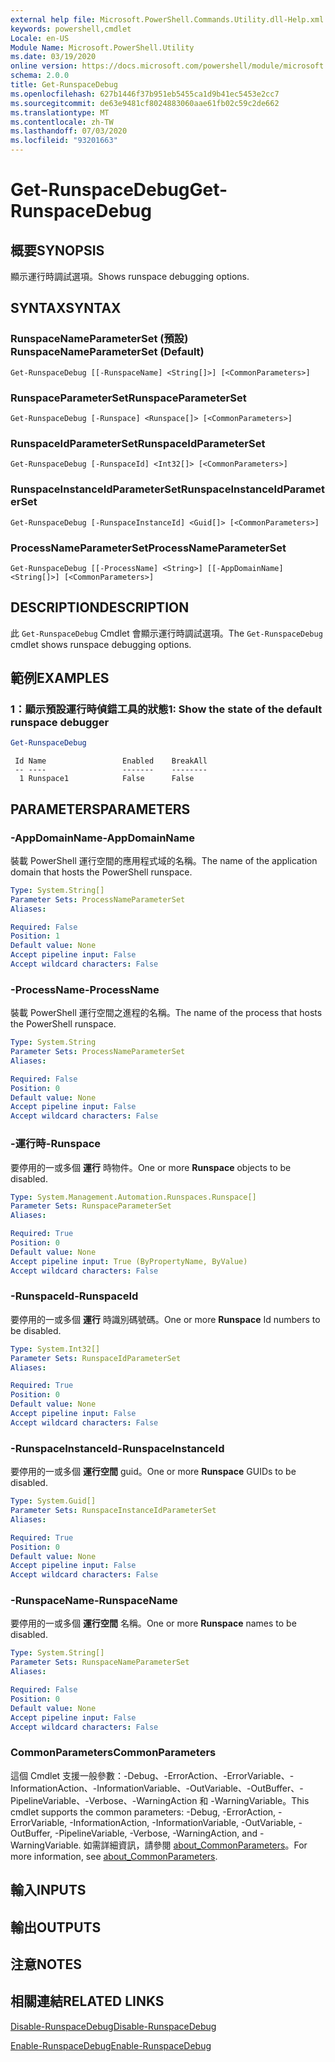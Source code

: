```yaml
---
external help file: Microsoft.PowerShell.Commands.Utility.dll-Help.xml
keywords: powershell,cmdlet
Locale: en-US
Module Name: Microsoft.PowerShell.Utility
ms.date: 03/19/2020
online version: https://docs.microsoft.com/powershell/module/microsoft.powershell.utility/get-runspacedebug?view=powershell-7&WT.mc_id=ps-gethelp
schema: 2.0.0
title: Get-RunspaceDebug
ms.openlocfilehash: 627b1446f37b951eb5455ca1d9b41ec5453e2cc7
ms.sourcegitcommit: de63e9481cf8024883060aae61fb02c59c2de662
ms.translationtype: MT
ms.contentlocale: zh-TW
ms.lasthandoff: 07/03/2020
ms.locfileid: "93201663"
---
```

# <span data-ttu-id="4eaad-103">Get-RunspaceDebug</span><span class="sxs-lookup"><span data-stu-id="4eaad-103">Get-RunspaceDebug</span></span>

## <span data-ttu-id="4eaad-104">概要</span><span class="sxs-lookup"><span data-stu-id="4eaad-104">SYNOPSIS</span></span>
<span data-ttu-id="4eaad-105">顯示運行時調試選項。</span><span class="sxs-lookup"><span data-stu-id="4eaad-105">Shows runspace debugging options.</span></span>

## <span data-ttu-id="4eaad-106">SYNTAX</span><span class="sxs-lookup"><span data-stu-id="4eaad-106">SYNTAX</span></span>

### <span data-ttu-id="4eaad-107">RunspaceNameParameterSet (預設) </span><span class="sxs-lookup"><span data-stu-id="4eaad-107">RunspaceNameParameterSet (Default)</span></span>

```
Get-RunspaceDebug [[-RunspaceName] <String[]>] [<CommonParameters>]
```

### <span data-ttu-id="4eaad-108">RunspaceParameterSet</span><span class="sxs-lookup"><span data-stu-id="4eaad-108">RunspaceParameterSet</span></span>

```
Get-RunspaceDebug [-Runspace] <Runspace[]> [<CommonParameters>]
```

### <span data-ttu-id="4eaad-109">RunspaceIdParameterSet</span><span class="sxs-lookup"><span data-stu-id="4eaad-109">RunspaceIdParameterSet</span></span>

```
Get-RunspaceDebug [-RunspaceId] <Int32[]> [<CommonParameters>]
```

### <span data-ttu-id="4eaad-110">RunspaceInstanceIdParameterSet</span><span class="sxs-lookup"><span data-stu-id="4eaad-110">RunspaceInstanceIdParameterSet</span></span>

```
Get-RunspaceDebug [-RunspaceInstanceId] <Guid[]> [<CommonParameters>]
```

### <span data-ttu-id="4eaad-111">ProcessNameParameterSet</span><span class="sxs-lookup"><span data-stu-id="4eaad-111">ProcessNameParameterSet</span></span>

```
Get-RunspaceDebug [[-ProcessName] <String>] [[-AppDomainName] <String[]>] [<CommonParameters>]
```

## <span data-ttu-id="4eaad-112">DESCRIPTION</span><span class="sxs-lookup"><span data-stu-id="4eaad-112">DESCRIPTION</span></span>

<span data-ttu-id="4eaad-113">此 `Get-RunspaceDebug` Cmdlet 會顯示運行時調試選項。</span><span class="sxs-lookup"><span data-stu-id="4eaad-113">The `Get-RunspaceDebug` cmdlet shows runspace debugging options.</span></span>

## <span data-ttu-id="4eaad-114">範例</span><span class="sxs-lookup"><span data-stu-id="4eaad-114">EXAMPLES</span></span>

### <span data-ttu-id="4eaad-115">1：顯示預設運行時偵錯工具的狀態</span><span class="sxs-lookup"><span data-stu-id="4eaad-115">1: Show the state of the default runspace debugger</span></span>

```powershell
Get-RunspaceDebug
```

```Output
 Id Name                 Enabled    BreakAll
 -- ----                 -------    --------
  1 Runspace1            False      False
```

## <span data-ttu-id="4eaad-116">PARAMETERS</span><span class="sxs-lookup"><span data-stu-id="4eaad-116">PARAMETERS</span></span>

### <span data-ttu-id="4eaad-117">-AppDomainName</span><span class="sxs-lookup"><span data-stu-id="4eaad-117">-AppDomainName</span></span>

<span data-ttu-id="4eaad-118">裝載 PowerShell 運行空間的應用程式域的名稱。</span><span class="sxs-lookup"><span data-stu-id="4eaad-118">The name of the application domain that hosts the PowerShell runspace.</span></span>

```yaml
Type: System.String[]
Parameter Sets: ProcessNameParameterSet
Aliases:

Required: False
Position: 1
Default value: None
Accept pipeline input: False
Accept wildcard characters: False
```

### <span data-ttu-id="4eaad-119">-ProcessName</span><span class="sxs-lookup"><span data-stu-id="4eaad-119">-ProcessName</span></span>

<span data-ttu-id="4eaad-120">裝載 PowerShell 運行空間之進程的名稱。</span><span class="sxs-lookup"><span data-stu-id="4eaad-120">The name of the process that hosts the PowerShell runspace.</span></span>

```yaml
Type: System.String
Parameter Sets: ProcessNameParameterSet
Aliases:

Required: False
Position: 0
Default value: None
Accept pipeline input: False
Accept wildcard characters: False
```

### <span data-ttu-id="4eaad-121">-運行時</span><span class="sxs-lookup"><span data-stu-id="4eaad-121">-Runspace</span></span>

<span data-ttu-id="4eaad-122">要停用的一或多個 **運行** 時物件。</span><span class="sxs-lookup"><span data-stu-id="4eaad-122">One or more **Runspace** objects to be disabled.</span></span>

```yaml
Type: System.Management.Automation.Runspaces.Runspace[]
Parameter Sets: RunspaceParameterSet
Aliases:

Required: True
Position: 0
Default value: None
Accept pipeline input: True (ByPropertyName, ByValue)
Accept wildcard characters: False
```

### <span data-ttu-id="4eaad-123">-RunspaceId</span><span class="sxs-lookup"><span data-stu-id="4eaad-123">-RunspaceId</span></span>

<span data-ttu-id="4eaad-124">要停用的一或多個 **運行** 時識別碼號碼。</span><span class="sxs-lookup"><span data-stu-id="4eaad-124">One or more **Runspace** Id numbers to be disabled.</span></span>

```yaml
Type: System.Int32[]
Parameter Sets: RunspaceIdParameterSet
Aliases:

Required: True
Position: 0
Default value: None
Accept pipeline input: False
Accept wildcard characters: False
```

### <span data-ttu-id="4eaad-125">-RunspaceInstanceId</span><span class="sxs-lookup"><span data-stu-id="4eaad-125">-RunspaceInstanceId</span></span>

<span data-ttu-id="4eaad-126">要停用的一或多個 **運行空間** guid。</span><span class="sxs-lookup"><span data-stu-id="4eaad-126">One or more **Runspace** GUIDs to be disabled.</span></span>

```yaml
Type: System.Guid[]
Parameter Sets: RunspaceInstanceIdParameterSet
Aliases:

Required: True
Position: 0
Default value: None
Accept pipeline input: False
Accept wildcard characters: False
```

### <span data-ttu-id="4eaad-127">-RunspaceName</span><span class="sxs-lookup"><span data-stu-id="4eaad-127">-RunspaceName</span></span>

<span data-ttu-id="4eaad-128">要停用的一或多個 **運行空間** 名稱。</span><span class="sxs-lookup"><span data-stu-id="4eaad-128">One or more **Runspace** names to be disabled.</span></span>

```yaml
Type: System.String[]
Parameter Sets: RunspaceNameParameterSet
Aliases:

Required: False
Position: 0
Default value: None
Accept pipeline input: False
Accept wildcard characters: False
```

### <span data-ttu-id="4eaad-129">CommonParameters</span><span class="sxs-lookup"><span data-stu-id="4eaad-129">CommonParameters</span></span>

<span data-ttu-id="4eaad-130">這個 Cmdlet 支援一般參數：-Debug、-ErrorAction、-ErrorVariable、-InformationAction、-InformationVariable、-OutVariable、-OutBuffer、-PipelineVariable、-Verbose、-WarningAction 和 -WarningVariable。</span><span class="sxs-lookup"><span data-stu-id="4eaad-130">This cmdlet supports the common parameters: -Debug, -ErrorAction, -ErrorVariable, -InformationAction, -InformationVariable, -OutVariable, -OutBuffer, -PipelineVariable, -Verbose, -WarningAction, and -WarningVariable.</span></span> <span data-ttu-id="4eaad-131">如需詳細資訊，請參閱 [about_CommonParameters](https://go.microsoft.com/fwlink/?LinkID=113216)。</span><span class="sxs-lookup"><span data-stu-id="4eaad-131">For more information, see [about_CommonParameters](https://go.microsoft.com/fwlink/?LinkID=113216).</span></span>

## <span data-ttu-id="4eaad-132">輸入</span><span class="sxs-lookup"><span data-stu-id="4eaad-132">INPUTS</span></span>

## <span data-ttu-id="4eaad-133">輸出</span><span class="sxs-lookup"><span data-stu-id="4eaad-133">OUTPUTS</span></span>

## <span data-ttu-id="4eaad-134">注意</span><span class="sxs-lookup"><span data-stu-id="4eaad-134">NOTES</span></span>

## <span data-ttu-id="4eaad-135">相關連結</span><span class="sxs-lookup"><span data-stu-id="4eaad-135">RELATED LINKS</span></span>

[<span data-ttu-id="4eaad-136">Disable-RunspaceDebug</span><span class="sxs-lookup"><span data-stu-id="4eaad-136">Disable-RunspaceDebug</span></span>](Disable-RunspaceDebug.md)

[<span data-ttu-id="4eaad-137">Enable-RunspaceDebug</span><span class="sxs-lookup"><span data-stu-id="4eaad-137">Enable-RunspaceDebug</span></span>](Enable-RunspaceDebug.md)
